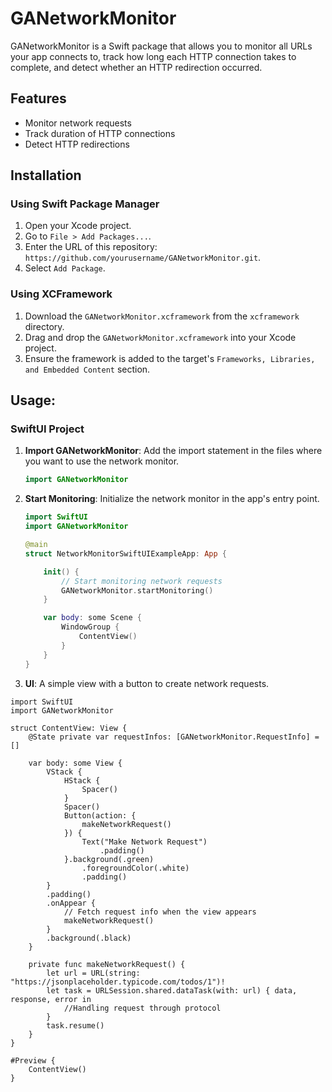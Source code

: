# GANetworkMonitor

GANetworkMonitor is a Swift package that allows you to monitor all URLs your app connects to, track how long each HTTP connection takes to complete, and detect whether an HTTP redirection occurred.

## Features

- Monitor network requests
- Track duration of HTTP connections
- Detect HTTP redirections

## Installation

### Using Swift Package Manager

1. Open your Xcode project.
2. Go to `File > Add Packages...`.
3. Enter the URL of this repository: `https://github.com/yourusername/GANetworkMonitor.git`.
4. Select `Add Package`.

### Using XCFramework

1. Download the `GANetworkMonitor.xcframework` from the `xcframework` directory.
2. Drag and drop the `GANetworkMonitor.xcframework` into your Xcode project.
3. Ensure the framework is added to the target's `Frameworks, Libraries, and Embedded Content` section.

## Usage:

### SwiftUI Project

1. **Import GANetworkMonitor**: Add the import statement in the files where you want to use the network monitor.

    ```swift
    import GANetworkMonitor
    ```

2. **Start Monitoring**: Initialize the network monitor in the app's entry point.

    ```swift
    import SwiftUI
    import GANetworkMonitor

    @main
    struct NetworkMonitorSwiftUIExampleApp: App {

        init() {
            // Start monitoring network requests
            GANetworkMonitor.startMonitoring()
        }

        var body: some Scene {
            WindowGroup {
                ContentView()
            }
        }
    }
    ```

3. **UI**: A simple view with a button to create network requests.

```
import SwiftUI
import GANetworkMonitor

struct ContentView: View {
    @State private var requestInfos: [GANetworkMonitor.RequestInfo] = []
    
    var body: some View {
        VStack {
            HStack {
                Spacer()
            }
            Spacer()
            Button(action: {
                makeNetworkRequest()
            }) {
                Text("Make Network Request")
                    .padding()
            }.background(.green)
                .foregroundColor(.white)
                .padding()
        }
        .padding()
        .onAppear {
            // Fetch request info when the view appears
            makeNetworkRequest()
        }
        .background(.black)
    }
    
    private func makeNetworkRequest() {
        let url = URL(string: "https://jsonplaceholder.typicode.com/todos/1")!
        let task = URLSession.shared.dataTask(with: url) { data, response, error in
            //Handling request through protocol
        }
        task.resume()
    }
}

#Preview {
    ContentView()
}
``` 
   
